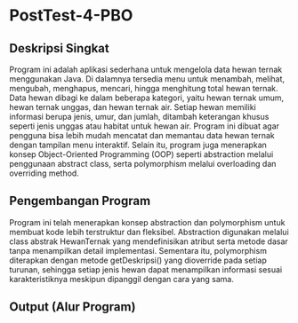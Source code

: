 # PostTest-4-PBO

## Deskripsi Singkat

Program ini adalah aplikasi sederhana untuk mengelola data hewan ternak menggunakan Java. Di dalamnya tersedia menu untuk menambah, melihat, mengubah, menghapus, mencari, hingga menghitung total hewan ternak. Data hewan dibagi ke dalam beberapa kategori, yaitu hewan ternak umum, hewan ternak unggas, dan hewan ternak air. Setiap hewan memiliki informasi berupa jenis, umur, dan jumlah, ditambah keterangan khusus seperti jenis unggas atau habitat untuk hewan air. Program ini dibuat agar pengguna bisa lebih mudah mencatat dan memantau data hewan ternak dengan tampilan menu interaktif. Selain itu, program juga menerapkan konsep Object-Oriented Programming (OOP) seperti abstraction melalui penggunaan abstract class, serta polymorphism melalui overloading dan overriding method.

## Pengembangan Program

Program ini telah menerapkan konsep abstraction dan polymorphism untuk membuat kode lebih terstruktur dan fleksibel. Abstraction digunakan melalui class abstrak HewanTernak yang mendefinisikan atribut serta metode dasar tanpa menampilkan detail implementasi. Sementara itu, polymorphism diterapkan dengan metode getDeskripsi() yang dioverride pada setiap turunan, sehingga setiap jenis hewan dapat menampilkan informasi sesuai karakteristiknya meskipun dipanggil dengan cara yang sama.

## Output (Alur Program)


